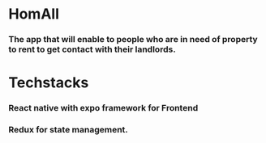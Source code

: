 # HomAll

### The app that will enable to people who are in need of property to rent to get contact with their landlords.

# Techstacks

### React native with expo framework for Frontend

### Redux for state management.
